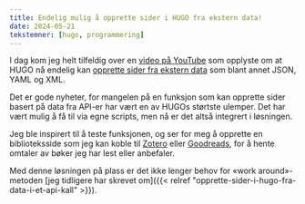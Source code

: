 ```yaml
---
title: Endelig mulig å opprette sider i HUGO fra ekstern data!
date: 2024-05-21
tekstemner: [hugo, programmering]
---
```


I dag kom jeg helt tilfeldig over en [video på YouTube](https://www.youtube.com/watch?v=UnfR2NiEhrM) som opplyste om at HUGO nå endelig kan [opprette sider fra ekstern data](https://gohugo.io/content-management/content-adapters/) som blant annet JSON, YAML og XML.

Det er gode nyheter, for mangelen på en funksjon som kan opprette sider basert på data fra API-er har vært en av HUGOs størtste ulemper. Det har vært mulig å få til via egne scripts, men nå er det altså integrert i løsningen.

Jeg ble inspirert til å teste funksjonen, og ser for meg å opprette en biblioteksside som jeg kan koble til [Zotero](https://www.zotero.org/) eller [Goodreads](https://www.goodreads.com/), for å hente omtaler av bøker jeg har lest eller anbefaler.

Med denne løsningen på plass er det ikke lenger behov for «work around»-metoden [jeg tidligere har skrevet om]({{< relref "opprette-sider-i-hugo-fra-data-i-et-api-kall" >}}).
